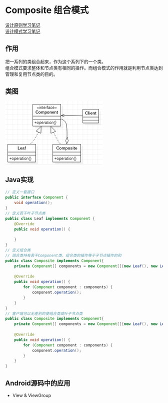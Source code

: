 # Composite 组合模式
[设计原则学习笔记](https://www.jianshu.com/p/f7f79adad32b)  
[设计模式学习笔记](https://www.jianshu.com/p/08bf9381697c)  
## 作用
把一系列的类组合起来，作为这个系列下的一个类。  
组合模式要求整体和节点类有相同的操作。而组合模式的作用就是利用节点类达到管理和复用节点类的目的。
## 类图
![组合模式类图](res/composite_01.PNG)
## Java实现
```Java
// 定义一套接口
public interface Component {
    void operation();
}
// 定义若干叶子节点类
public class Leaf implements Component {
    @Override
    public void operation() {

    }
}
// 定义组合类
// 组合类持有若干Component类，组合类的操作等于子节点操作的和
public class Composite implements Component{
    private Component[] components = new Component[]{new Leaf(), new Leaf()};

    @Override
    public void operation() {
        for (Component component : components) {
            component.operation();
        }
    }
}
// 客户端可以无差别的使组合类或叶子节点类
public class Composite implements Component{
    private Component[] components = new Component[]{new Leaf(), new Leaf()};

    @Override
    public void operation() {
        for (Component component : components) {
            component.operation();
        }
    }
}
```
## Android源码中的应用
* View & ViewGroup

